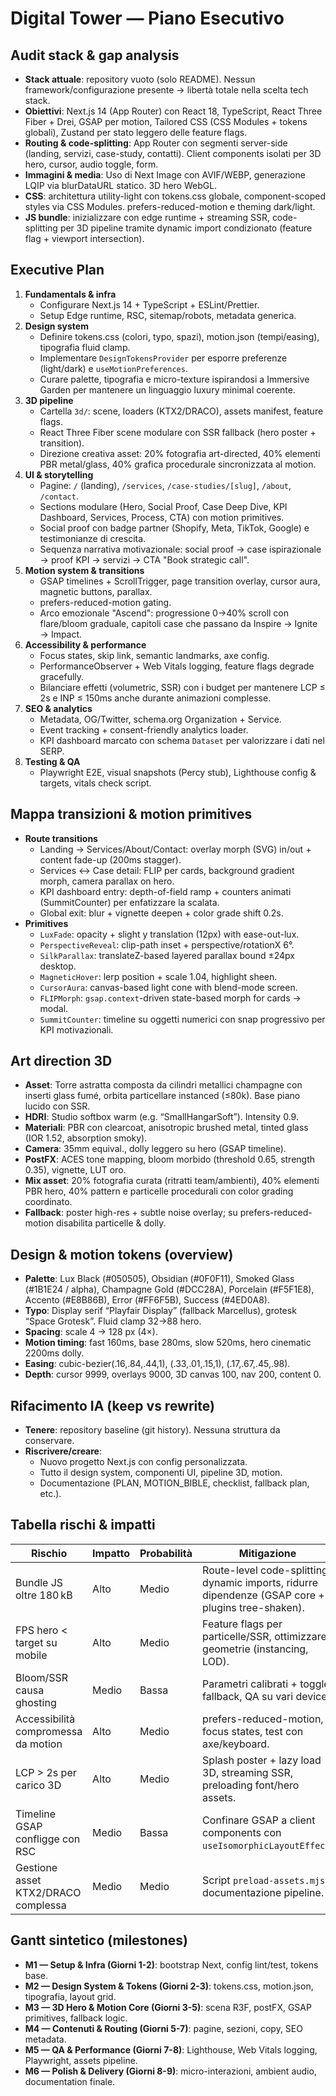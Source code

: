 # Digital Tower — Piano Esecutivo

## Audit stack & gap analysis
- **Stack attuale**: repository vuoto (solo README). Nessun framework/configurazione presente → libertà totale nella scelta tech stack.
- **Obiettivi**: Next.js 14 (App Router) con React 18, TypeScript, React Three Fiber + Drei, GSAP per motion, Tailored CSS (CSS Modules + tokens globali), Zustand per stato leggero delle feature flags.
- **Routing & code-splitting**: App Router con segmenti server-side (landing, servizi, case-study, contatti). Client components isolati per 3D hero, cursor, audio toggle, form.
- **Immagini & media**: Uso di Next Image con AVIF/WEBP, generazione LQIP via blurDataURL statico. 3D hero WebGL.
- **CSS**: architettura utility-light con tokens.css globale, component-scoped styles via CSS Modules. prefers-reduced-motion e theming dark/light.
- **JS bundle**: inizializzare con edge runtime + streaming SSR, code-splitting per 3D pipeline tramite dynamic import condizionato (feature flag + viewport intersection).

## Executive Plan
1. **Fundamentals & infra**
   - Configurare Next.js 14 + TypeScript + ESLint/Prettier.
   - Setup Edge runtime, RSC, sitemap/robots, metadata generica.
2. **Design system**
   - Definire tokens.css (colori, typo, spazi), motion.json (tempi/easing), tipografia fluid clamp.
   - Implementare `DesignTokensProvider` per esporre preferenze (light/dark) e `useMotionPreferences`.
   - Curare palette, tipografia e micro-texture ispirandosi a Immersive Garden per mantenere un linguaggio luxury minimal coerente.
3. **3D pipeline**
   - Cartella `3d/`: scene, loaders (KTX2/DRACO), assets manifest, feature flags.
   - React Three Fiber scene modulare con SSR fallback (hero poster + transition).
   - Direzione creativa asset: 20% fotografia art-directed, 40% elementi PBR metal/glass, 40% grafica procedurale sincronizzata al motion.
4. **UI & storytelling**
   - Pagine: `/` (landing), `/services`, `/case-studies/[slug]`, `/about`, `/contact`.
   - Sections modulare (Hero, Social Proof, Case Deep Dive, KPI Dashboard, Services, Process, CTA) con motion primitives.
   - Social proof con badge partner (Shopify, Meta, TikTok, Google) e testimonianze di crescita.
   - Sequenza narrativa motivazionale: social proof → case ispirazionale → proof KPI → servizi → CTA "Book strategic call".
5. **Motion system & transitions**
   - GSAP timelines + ScrollTrigger, page transition overlay, cursor aura, magnetic buttons, parallax.
   - prefers-reduced-motion gating.
   - Arco emozionale "Ascend": progressione 0→40% scroll con flare/bloom graduale, capitoli case che passano da Inspire → Ignite → Impact.
6. **Accessibility & performance**
   - Focus states, skip link, semantic landmarks, axe config.
   - PerformanceObserver + Web Vitals logging, feature flags degrade gracefully.
   - Bilanciare effetti (volumetric, SSR) con i budget per mantenere LCP ≤ 2s e INP ≤ 150ms anche durante animazioni complesse.
7. **SEO & analytics**
   - Metadata, OG/Twitter, schema.org Organization + Service.
   - Event tracking + consent-friendly analytics loader.
   - KPI dashboard marcato con schema `Dataset` per valorizzare i dati nel SERP.
8. **Testing & QA**
   - Playwright E2E, visual snapshots (Percy stub), Lighthouse config & targets, vitals check script.

## Mappa transizioni & motion primitives
- **Route transitions**
  - Landing → Services/About/Contact: overlay morph (SVG) in/out + content fade-up (200ms stagger).
  - Services ↔ Case detail: FLIP per cards, background gradient morph, camera parallax on hero.
  - KPI dashboard entry: depth-of-field ramp + counters animati (SummitCounter) per enfatizzare la scalata.
  - Global exit: blur + vignette deepen + color grade shift 0.2s.
- **Primitives**
  - `LuxFade`: opacity + slight y translation (12px) with ease-out-lux.
  - `PerspectiveReveal`: clip-path inset + perspective/rotationX 6°.
  - `SilkParallax`: translateZ-based layered parallax bound ±24px desktop.
  - `MagneticHover`: lerp position + scale 1.04, highlight sheen.
  - `CursorAura`: canvas-based light cone with blend-mode screen.
  - `FLIPMorph`: `gsap.context`-driven state-based morph for cards → modal.
  - `SummitCounter`: timeline su oggetti numerici con snap progressivo per KPI motivazionali.

## Art direction 3D
- **Asset**: Torre astratta composta da cilindri metallici champagne con inserti glass fumé, orbita particellare instanced (≤80k). Base piano lucido con SSR.
- **HDRI**: Studio softbox warm (e.g. “SmallHangarSoft”). Intensity 0.9.
- **Materiali**: PBR con clearcoat, anisotropic brushed metal, tinted glass (IOR 1.52, absorption smoky).
- **Camera**: 35mm equival., dolly leggero su hero (GSAP timeline).
- **PostFX**: ACES tone mapping, bloom morbido (threshold 0.65, strength 0.35), vignette, LUT oro.
- **Mix asset**: 20% fotografia curata (ritratti team/ambienti), 40% elementi PBR hero, 40% pattern e particelle procedurali con color grading coordinato.
- **Fallback**: poster high-res + subtle noise overlay; su prefers-reduced-motion disabilita particelle & dolly.

## Design & motion tokens (overview)
- **Palette**: Lux Black (#050505), Obsidian (#0F0F11), Smoked Glass (#1B1E24 / alpha), Champagne Gold (#DCC28A), Porcelain (#F5F1E8), Accento (#E8B86B), Error (#FF6F5B), Success (#4ED0A8).
- **Typo**: Display serif “Playfair Display” (fallback Marcellus), grotesk “Space Grotesk”. Fluid clamp 32→88 hero.
- **Spacing**: scale 4 → 128 px (4×).
- **Motion timing**: fast 160ms, base 280ms, slow 520ms, hero cinematic 2200ms dolly.
- **Easing**: cubic-bezier(.16,.84,.44,1), (.33,.01,.15,1), (.17,.67,.45,.98).
- **Depth**: cursor 9999, overlays 9000, 3D canvas 100, nav 200, content 0.

## Rifacimento IA (keep vs rewrite)
- **Tenere**: repository baseline (git history). Nessuna struttura da conservare.
- **Riscrivere/creare**:
  - Nuovo progetto Next.js con config personalizzata.
  - Tutto il design system, componenti UI, pipeline 3D, motion.
  - Documentazione (PLAN, MOTION_BIBLE, checklist, fallback plan, etc.).

## Tabella rischi & impatti
| Rischio | Impatto | Probabilità | Mitigazione |
| --- | --- | --- | --- |
| Bundle JS oltre 180 kB | Alto | Medio | Route-level code-splitting, dynamic imports, ridurre dipendenze (GSAP core + plugins tree-shaken). |
| FPS hero < target su mobile | Alto | Medio | Feature flags per particelle/SSR, ottimizzare geometrie (instancing, LOD). |
| Bloom/SSR causa ghosting | Medio | Bassa | Parametri calibrati + toggle fallback, QA su vari device. |
| Accessibilità compromessa da motion | Alto | Medio | prefers-reduced-motion, focus states, test con axe/keyboard. |
| LCP > 2s per carico 3D | Alto | Medio | Splash poster + lazy load 3D, streaming SSR, preloading font/hero assets. |
| Timeline GSAP confligge con RSC | Medio | Bassa | Confinare GSAP a client components con `useIsomorphicLayoutEffect`. |
| Gestione asset KTX2/DRACO complessa | Medio | Medio | Script `preload-assets.mjs`, documentazione pipeline. |

## Gantt sintetico (milestones)
- **M1 — Setup & Infra (Giorni 1-2)**: bootstrap Next, config lint/test, tokens base.
- **M2 — Design System & Tokens (Giorni 2-3)**: tokens.css, motion.json, tipografia, layout grid.
- **M3 — 3D Hero & Motion Core (Giorni 3-5)**: scena R3F, postFX, GSAP primitives, fallback logic.
- **M4 — Contenuti & Routing (Giorni 5-7)**: pagine, sezioni, copy, SEO metadata.
- **M5 — QA & Performance (Giorni 7-8)**: Lighthouse, Web Vitals logging, Playwright, assets pipeline.
- **M6 — Polish & Delivery (Giorni 8-9)**: micro-interazioni, ambient audio, documentation finale.
